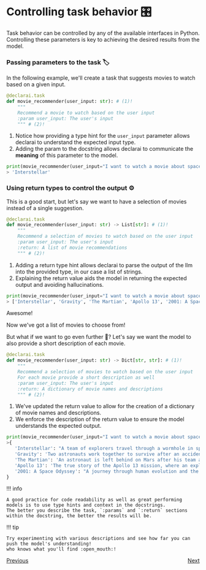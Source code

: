 # Controlling task behavior :control_knobs:

Task behavior can be controlled by any of the available interfaces in Python.
Controlling these parameters is key to achieving the desired results from the model.

### Passing parameters to the task :label:

In the following example, we'll create a task that suggests movies to watch based on a given input.
```python
@declarai.task
def movie_recommender(user_input: str): # (1)!
    """
    Recommend a movie to watch based on the user input
    :param user_input: The user's input
    """ # (2)!
```

1. Notice how providing a type hint for the `user_input` parameter allows declarai to understand the expected input type.
2. Adding the param to the docstring allows declarai to communicate the **meaning** of this parameter to the model.

```python
print(movie_recommender(user_input="I want to watch a movie about space"))
> 'Interstellar'
```

### Using return types to control the output :gear:
This is a good start, 
but let's say we want to have a selection of movies instead of a single suggestion.
```python
@declarai.task
def movie_recommender(user_input: str) -> List[str]: # (1)!
    """
    Recommend a selection of movies to watch based on the user input
    :param user_input: The user's input
    :return: A list of movie recommendations
    """ # (2)!
```

1. Adding a return type hint allows declarai to parse the output of the llm into the provided type, 
   in our case a list of strings.
2. Explaining the return value aids the model in returning the expected output and avoiding hallucinations.

```python
print(movie_recommender(user_input="I want to watch a movie about space"))
> ['Interstellar', 'Gravity', 'The Martian', 'Apollo 13', '2001: A Space Odyssey', 'Moon', 'Sunshine', 'Contact', 'The Right Stuff', 'Hidden Figures']
```
Awesome! 

Now we've got a list of movies to choose from!

But what if we want to go even further :thinking:?
Let's say we want the model to also provide a short description of each movie.
```python
@declarai.task
def movie_recommender(user_input: str) -> Dict[str, str]: # (1)!
    """
    Recommend a selection of movies to watch based on the user input
    For each movie provide a short description as well
    :param user_input: The user's input
    :return: A dictionary of movie names and descriptions
    """ # (2)!
```

1. We've updated the return value to allow for the creation of a dictionary of movie names and descriptions.
2. We enforce the description of the return value to ensure the model understands the expected output.

```python
print(movie_recommender(user_input="I want to watch a movie about space"))
>{
   'Interstellar': "A team of explorers travel through a wormhole in space in an attempt to ensure humanity's survival.", 
   'Gravity': 'Two astronauts work together to survive after an accident leaves them stranded in space.', 
   'The Martian': 'An astronaut is left behind on Mars after his team assumes he is dead and must find a way to survive and signal for rescue.', 
   'Apollo 13': 'The true story of the Apollo 13 mission, where an explosion in space jeopardizes the lives of the crew and their safe return to Earth.', 
   '2001: A Space Odyssey': "A journey through human evolution and the discovery of a mysterious black monolith that may hold the key to humanity's future."
}
```

!!! info

    A good practice for code readability as well as great performing models is to use type hints and context in the docstrings.
    The better you describe the task, `:params` and `:return` sections within the docstring, the better the results will be.

!!! tip

    Try experimenting with various descriptions and see how far you can push the model's understanding!
    who knows what you'll find :open_mouth:!





<div style="display: flex; justify-content: space-between;">
    <a href="../simple-task" class="md-button">
        Previous <i class="fas fa-arrow-left"></i>
    </a>
    <a href="../debugging-tasks" class="md-button">
        Next <i class="fas fa-arrow-right"></i>
    </a>
</div>

